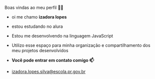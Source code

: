 Boas vindas ao meu perfil 💙💙
- oi me chamo **izadora lopes**

- estou estudando no alura
- Estou me desenvolvendo na linguagem JavaScript
- Utilizo esse espaço para minha organização e compartilhamento dos meu projetos desenvolvidos
  
- **Você pode entrar em contato comigo 📫**
- izadora.lopes.silva@escola.pr.gov.br 
